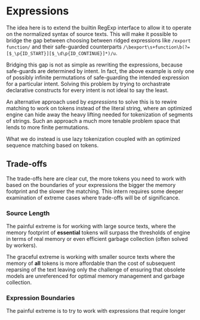 # Expressions

The idea here is to extend the builtin RegExp interface to allow it to operate on the normalized syntax of source texts. This will make it possible to bridge the gap between choosing between ridged expressions like `/export function/` and their safe-guarded counterparts `/\bexport\s+function\b(?=[$_\p{ID_START}][$_\d\p{ID_CONTINUE}]*)/u`.

Bridging this gap is not as simple as rewriting the expressions, because safe-guards are determined by intent. In fact, the above example is only one of possibly infinite permutations of safe-guarding the intended expression for a particular intent. Solving this problem by trying to orchastrate declarative constructs for every intent is not ideal to say the least.

An alternative approach used by *espressions* to solve this is to rewire matching to work on tokens instead of the literal string, where an optimized engine can hide away the heavy lifting needed for tokenization of segments of strings. Such an approach a much more tenable problem space that lends to more finite permutations.

What we do instead is use lazy tokenization coupled with an optimized sequence matching based on tokens.

## Trade-offs

The trade-offs here are clear cut, the more tokens you need to work with based on the boundaries of your expressions the bigger the memory footprint and the slower the matching. This intern requires some deeper examination of extreme cases where trade-offs will be of significance.

### Source Length

The painful extreme is for working with large source texts, where the memory footprint of **essential** tokens will surpass the thresholds of engine in terms of real memory or even efficient garbage collection (often solved by workers).

The graceful extreme is working with smaller source texts where the memory of **all** tokens is more affordable than the cost of subsequent reparsing of the text leaving only the challenge of ensuring that obsolete models are unreferenced for optimal memory management and garbage collection.

### Expression Boundaries

The painful extreme is to try to work with expressions that require longer

<!-- Working with smaller source texts -->

